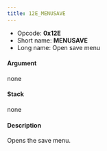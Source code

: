 ```yaml
---
title: 12E_MENUSAVE
---
```


-   Opcode: **0x12E**
-   Short name: **MENUSAVE**
-   Long name: Open save menu

#### Argument

none

#### Stack

none

#### Description

Opens the save menu.
